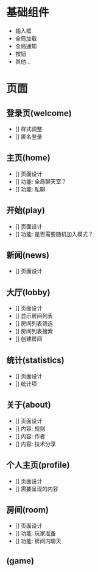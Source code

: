 # 基础组件
- 输入框
- 全局加载
- 全局通知
- 按钮
- 其他...

# 页面

## 登录页(welcome)
- [] 样式调整
- [] 匿名登录

## 主页(home)
- [] 页面设计
- [] 功能: 全局聊天室？
- [] 功能: 私聊

## 开始(play)
- [] 页面设计
- [] 功能: 是否需要随机加入模式？

## 新闻(news)
- [] 页面设计

## 大厅(lobby)
- [] 页面设计
- [] 显示房间列表
- [] 房间列表筛选
- [] 房间列表搜索
- [] 创建房间

## 统计(statistics)
- [] 页面设计
- [] 统计项

## 关于(about)
- [] 页面设计
- [] 内容: 规则
- [] 内容: 作者
- [] 内容: 技术分享

## 个人主页(profile)
- [] 页面设计
- [] 需要呈现的内容

## 房间(room)
- [] 页面设计
- [] 功能: 玩家准备
- [] 功能: 房间内聊天

## (game)
